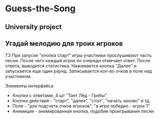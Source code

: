 # Guess-the-Song
University project
-
Угадай мелодию для троих игроков
-

ТЗ
  При запуске "кнопка старт" игры участники прослушивают часть песни. После чего каждый игрок по очереди отмечает ответ. После ответа, выводится статистика. Нажимается кнопка "Далее" и запускается еще один раунд. Записывается кол-во очков в поле над участником.

Элементы интерфейса
* Кнопки с ответами, 4 шт "Тает Лёд - Грибы"
* Кнопки действий - "старт", "далее", "стоп", "начать заново" и тд.
* Поля - "для подсчета очков игроков", "в игре победил - игрок 1"
* Анимиция - анимированная кнопка, подобие проигрывания песни
